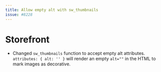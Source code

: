 ```yaml
---
title: Allow empty alt with sw_thumbnails
issue: #8228
---
```

# Storefront
* Changed `sw_thumbnails` function to accept empty alt attributes. `attributes: { alt: '' }` will render an empty `alt=""` in the HTML to mark images as decorative.